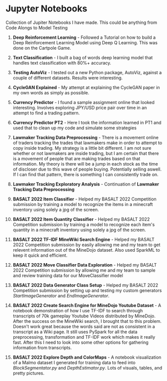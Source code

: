 # Jupyter Notebooks
Collection of Jupiter Notebooks I have made. This could be anything from Code Alongs to Model Testing

1. **Deep Reinforcement Learning** - Followed a Tutorial on how to build a Deep Reinforcement Learning Model using Deep Q Learning. This was done on the Cartpole Game.

2. **Text Classification** - I built a bag of words deep learning model that handles text classification with 80%+ accuracy.

3. **Testing AutoViz** - I tested out a new Python package, AutoViz, against a couple of different datasets. Results were interesting.

4. **CycleGAN Explained** - My attempt at explaining the CycleGAN paper in my own words as simply as possible.

5. **Currency Predictor** - I found a sample assignment online that looked interesting. Involves exploring JPY/USD price pair over time in an attempt to find a trading pattern.

6. **Currency Predictor PT2** - Here I took the information learned in PT1 and used that to clean up my code and simulate some strategies

7. **Lawmaker Tracking Data Preprocessing** - There is a movement online of traders tracking the trades that lawmakers make in order to attempt to copy inside trading. My strategy is a little bit different. I am not sure whether or not lawmakers are inside trading, but I am certain that there is a movement of people that are making trades based on that information. My theory is there will be a jump in each stock as the time of discloser due to this wave of people buying. Potentially selling aswell. If I can find that pattern, there is something I can consistently trade on.

8. **Lawmaker Tracking Exploratory Analysis** - Continuation of **Lawmaker Tracking Data Preprocessing** 

9. **BASALT 2022 Item Classifier** - Helped my BASALT 2022 Competition submission by training a model to recognize the items in a minecraft inventory using solely a jpg of the screen. 

10. **BASALT 2022 Item Quantity Classifier** - Helped my BASALT 2022 Competition submission by training a model to recognize each item's quantity in a minecraft inventory using solely a jpg of the screen. 

11. **BASALT 2022 TF-IDF MineWiki Search Engine** - Helped my BASALT 2022 Competition submission by easily allowing me and my team to get relevent information out of the MineDojo dataset. Also used SparkML to keep it quick and efficient.

12. **BASALT 2022 Move Classifier Data Exploration** - Helped my BASALT 2022 Competition submission by allowing me and my team to sample and review training data for our MoveClassifier model

13. **BASALT 2022 Data Generator Class Setup** - Helped my BASALT 2022 Competition submission by setting up and testing my custom generators *StartImageGenerator* and *EndImageGenerator*. 

14. **BASALT 2022 Create Search Engine for MineDojo Youtube Dataset** - A notebook demonstration of how I use TF-IDF to search through transcripts of 70k gameplay Youtube Videos distributed by MineDojo. After the success on the MineWiki search, I brought that to this problem. Doesn't work great because the words said are not as consistent in a transcript as a Wiki page. It still uses PySpark for all the data preprocessing, transformation and TF-IDF work which makes it really fast. After this I need to look into some other options for gathering information from transcripts.

15. **BASALT 2022 Explore Depth and ColorMaps** - A notebook visualization of a Malmo dataset I generated for training data to feed into *BlockSegmentator.py* and *DepthEstimator.py*. Lots of visuals, tables, and pretty pictures.


